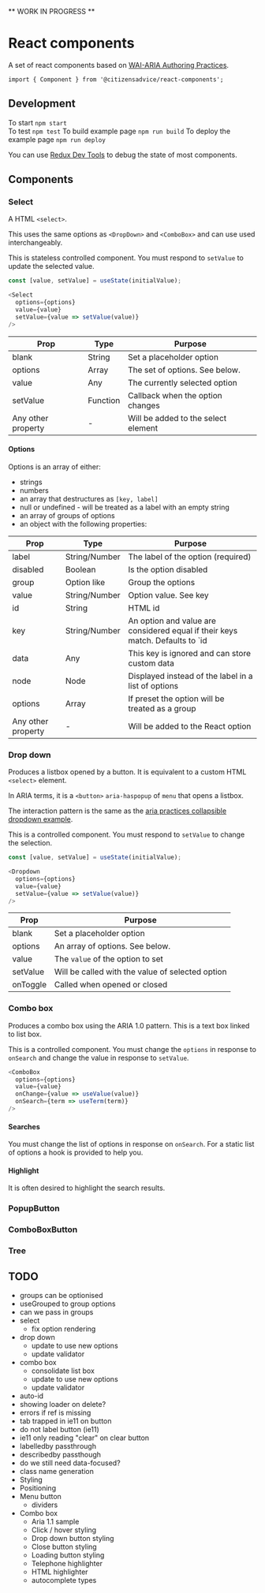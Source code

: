 ** WORK IN PROGRESS **

# React components

A set of react components based on [WAI-ARIA Authoring Practices](https://www.w3.org/TR/wai-aria-practices-1.1/).

```
import { Component } from '@citizensadvice/react-components';
```

## Development

To start `npm start`  
To test `npm test`
To build example page `npm run build`
To deploy the example page `npm run deploy`

You can use [Redux Dev Tools](https://github.com/zalmoxisus/redux-devtools-extension) to debug the state of most components.

## Components

### Select

A HTML `<select>`.

This uses the same options as `<DropDown>` and `<ComboBox>` and can use used interchangeably.

This is stateless controlled component.  You must respond to `setValue` to update the selected value.

```js
const [value, setValue] = useState(initialValue);

<Select
  options={options}
  value={value}
  setValue={value => setValue(value)}
/>
```

| Prop               | Type     | Purpose                             |
| ----               | ----     | ----                                |
| blank              | String   | Set a placeholder option            |
| options            | Array    | The set of options.  See below.     |
| value              | Any      | The currently selected option       |
| setValue           | Function | Callback when the option changes    |
| Any other property | -        | Will be added to the select element |

#### Options

Options is an array of either:
- strings
- numbers
- an array that destructures as `[key, label]`
- null or undefined - will be treated as a label with an empty string
- an array of groups of options
- an object with the following properties:

| Prop               | Type          | Purpose                                                   |
| ----               | ----          | ----                                                      |
| label              | String/Number | The label of the option (required)                        |
| disabled           | Boolean       | Is the option disabled                                    |
| group              | Option like   | Group the options                                         |
| value              | String/Number | Option value. See key                                     |
| id                 | String        | HTML id                                                   |
| key                | String/Number | An option and value are considered equal if their keys match.  Defaults to `id | value | label` |
| data               | Any           | This key is ignored and can store custom data             |
| node               | Node          | Displayed instead of the label in a list of options       |
| options            | Array         | If preset the option will be treated as a group           |
| Any other property | -             | Will be added to the React option                         |

### Drop down

Produces a listbox opened by a button. It is equivalent to a custom HTML `<select>` element.

In ARIA terms, it is a `<button>` `aria-haspopup` of `menu` that opens a listbox.

The interaction pattern is the same as the [aria practices collapsible dropdown example](https://www.w3.org/TR/wai-aria-practices/examples/listbox/listbox-collapsible.html).

This is a controlled component.  You must respond to `setValue` to change the selection.

```js
const [value, setValue] = useState(initialValue);

<Dropdown
  options={options}
  value={value}
  setValue={value => setValue(value)}
/>
```

| Prop        | Purpose                                          |
| ----        | ----                                             |
| blank       | Set a placeholder option                         |
| options     | An array of options.  See below.                 |
| value       | The `value` of the option to set                 |
| setValue    | Will be called with the value of selected option |
| onToggle    | Called when opened or closed                     |

### Combo box

Produces a combo box using the ARIA 1.0 pattern.
This is a text box linked to list box.

This is a controlled component.  You must change the `options` in response to `onSearch` and change the value in response to `setValue`.

```js
<ComboBox
  options={options}
  value={value}
  onChange={value => useValue(value)}
  onSearch={term => useTerm(term)}
/>
```

#### Searches

You must change the list of options in response on `onSearch`.  For a static list of options a hook is provided to help you.

#### Highlight

It is often desired to highlight the search results.


### PopupButton
### ComboBoxButton
### Tree

## TODO

- groups can be optionised
- useGrouped to group options
- can we pass in groups
- select
  - fix option rendering
- drop down
  - update to use new options 
  - update validator
- combo box
  - consolidate list box
  - update to use new options 
  - update validator
- auto-id
- showing loader on delete?
- errors if ref is missing
- tab trapped in ie11 on button
- do not label button (ie11)
- ie11 only reading "clear" on clear button
- labelledby passthrough
- describedby passthough
- do we still need data-focused?
- class name generation
- Styling
- Positioning
- Menu button
  - dividers
- Combo box
  - Aria 1.1 sample
  - Click / hover styling
  - Drop down button styling
  - Close button styling
  - Loading button styling
  - Telephone highlighter
  - HTML highlighter
  - autocomplete types
